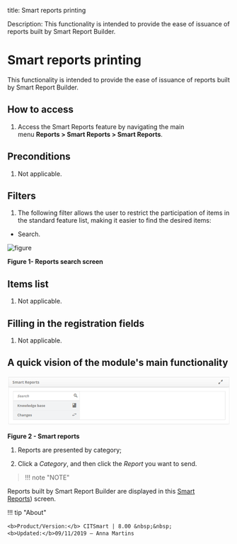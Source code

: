 title: Smart reports printing

Description: This functionality is intended to provide the ease of issuance of
reports built by Smart Report Builder.

# Smart reports printing

This functionality is intended to provide the ease of issuance of reports built
by Smart Report Builder.

How to access
-------------

1.  Access the Smart Reports feature by navigating the main
    menu **Reports > Smart Reports > Smart Reports**.

Preconditions
-------------

1.  Not applicable.

Filters
-------

1.  The following filter allows the user to restrict the participation of items
    in the standard feature list, making it easier to find the desired items:

-   Search.

![figure](images/emit-1.png)

**Figure 1- Reports search screen**

Items list
----------

1.  Not applicable.

Filling in the registration fields
----------------------------------

1.  Not applicable.

A quick vision of the module's main functionality
-------------------------------------------------

![figure](images/emit-2.png)

**Figure 2 - Smart reports**

1.  Reports are presented by category;

2.  Click a *Category*, and then click the *Report* you want to send.

>   !!! note "NOTE"

Reports built by Smart Report Builder are displayed in this [Smart Reports][1]) screen.


!!! tip "About"

    <b>Product/Version:</b> CITSmart | 8.00 &nbsp;&nbsp;
    <b>Updated:</b>09/11/2019 – Anna Martins
    
[1]:/pt-br/citsmart-platform-7/additional-features/reports/create/smart-reports/configuration/generate-report.html
